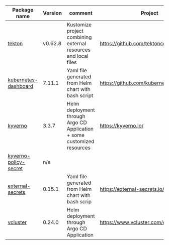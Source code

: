| Package name                                   | Version | comment                                                                 | Project                                 |
|------------------------------------------------|---------|-------------------------------------------------------------------------|-----------------------------------------|
| [tekton](tekton)                               | v0.62.8 | Kustomize project combining external resources and local files          | https://github.com/tektoncd/pipeline/   |
| [kubernetes-dashboard](kubernetes-dashboard)   | 7.11.1  | Yaml file generated from Helm chart with bash script                    | https://github.com/kubernetes/dashboard |
| [kyverno](kyverno)                             | 3.3.7   | Helm deployment through Argo CD Application + some customized resources | https://kyverno.io/                     |
| [kyverno-policy-secret](kyverno-policy-secret) | n/a     |                                                                         |                                         |
| [external-secrets](external-secrets)           | 0.15.1  | Yaml file generated from Helm chart with bash scrip                     | https://external-secrets.io/latest/     |
| [vcluster](vcluster)                           | 0.24.0  | Helm deployment through Argo CD Application                             | https://www.vcluster.com/docs           |